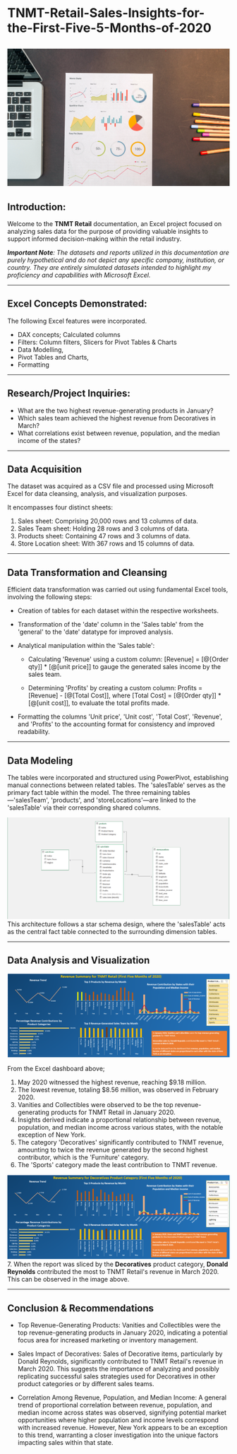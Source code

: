# TNMT-Retail-Sales-Insights-for-the-First-Five-5-Months-of-2020

![](image1.png)
---
## Introduction:

Welcome to the **TNMT Retail** documentation, an Excel project focused on analyzing sales data for the purpose of providing valuable insights to support informed decision-making within the retail industry.

**_Important Note_**_: The datasets and reports utilized in this documentation are purely hypothetical and do not depict any specific company, institution, or country. They are entirely simulated datasets intended to highlight my proficiency and capabilities with Microsoft Excel._

---
## Excel Concepts Demonstrated:

The following Excel features were incorporated.
-	DAX concepts; Calculated columns
-	Filters: Column filters, Slicers for Pivot Tables & Charts
-	Data Modelling, 
-	Pivot Tables and Charts, 
-	Formatting
---  
## Research/Project Inquiries:

- What are the two highest revenue-generating products in January?
- Which sales team achieved the highest revenue from Decoratives in March?
- What correlations exist between revenue, population, and the median income of the states?
---
## Data Acquisition

The dataset was acquired as a CSV file and processed using Microsoft Excel for data cleansing, analysis, and visualization purposes.

It encompasses four distinct sheets:

1. Sales sheet: Comprising 20,000 rows and 13 columns of data.
2. Sales Team sheet: Holding 28 rows and 3 columns of data.
3. Products sheet: Containing 47 rows and 3 columns of data.
4. Store Location sheet: With 367 rows and 15 columns of data.
---
## Data Transformation and Cleansing

Efficient data transformation was carried out using fundamental Excel tools, involving the following steps:

- Creation of tables for each dataset within the respective worksheets.
  
- Transformation of the 'date' column in the 'Sales table' from the 'general' to the 'date' datatype for improved analysis.
  
- Analytical manipulation within the 'Sales table':
  
  - Calculating 'Revenue' using a custom column: [Revenue] = [@[Order qty]] * [@[unit price]] to  gauge the generated sales income by the sales team.
    
  - Determining 'Profits' by creating a custom column: Profits = [Revenue] - [@[Total Cost]], where [Total Cost] = [@[Order qty]] * [@[unit cost]], to evaluate the total profits made.
    
- Formatting the columns 'Unit price', 'Unit cost', 'Total Cost', 'Revenue', and 'Profits' to the accounting format for consistency and improved readability.

---
## Data Modeling

The tables were incorporated and structured using PowerPivot, establishing manual connections between related tables. The 'salesTable' serves as the primary fact table within the model. The three remaining tables—'salesTeam', 'products', and 'storeLocations'—are linked to the 'salesTable' via their corresponding shared columns.

![](model.png)
This architecture follows a star schema design, where the 'salesTable' acts as the central fact table connected to the surrounding dimension tables.

---
## Data Analysis and Visualization

![](dashboard.png)

From the Excel dashboard above;

1.  May 2020 witnessed the highest revenue, reaching $9.18 million.
2.  The lowest revenue, totaling $8.56 million, was observed in February 2020.
3.	Vanities and Collectibles were observed to be the top revenue-generating products for TNMT Retail in January 2020.
4.	Insights derived indicate a proportional relationship between revenue, population, and median income across various states, with the notable exception of New York.
5.	The category 'Decoratives' significantly contributed to TNMT revenue, amounting to twice the revenue generated by the second highest contributor, which is the 'Furniture' category.
6.  The 'Sports' category made the least contribution to TNMT revenue.


![](decoratives.png)
7. When the report was sliced by the **Decoratives** product category, **Donald Reynolds** contributed the most to TNMT Retail's revenue in March 2020. This can be observed in the image above.

---  	 
## Conclusion & Recommendations

- Top Revenue-Generating Products: Vanities and Collectibles were the top revenue-generating products in January 2020, indicating a potential focus area for increased marketing or inventory management.
  
- Sales Impact of Decoratives: Sales of Decorative items, particularly by Donald Reynolds, significantly contributed to TNMT Retail's revenue in March 2020. This suggests the importance of analyzing and possibly replicating successful sales strategies used for Decoratives in other product categories or by different sales teams.

- Correlation Among Revenue, Population, and Median Income: A general trend of proportional correlation between revenue, population, and median income across states was observed, signifying potential market opportunities where higher population and income levels correspond with increased revenue. However, New York appears to be an exception to this trend, warranting a closer investigation into the unique factors impacting sales within that state.



